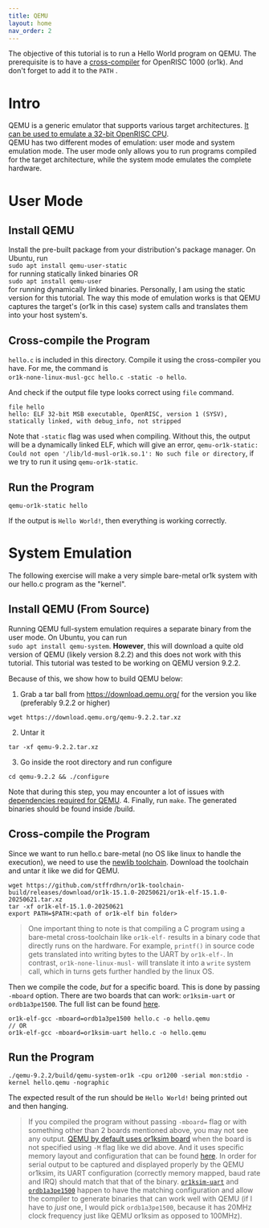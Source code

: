 ```yaml
---
title: QEMU
layout: home
nav_order: 2
---
```


The objective of this tutorial is to run a Hello World program on QEMU. The prerequisite is to have a [cross-compiler](https://openrisc.io/software) for OpenRISC 1000 (or1k). And don't forget to add it to the `PATH` .

# Intro
QEMU is a generic emulator that supports various target architectures. [It can be used to emulate a 32-bit OpenRISC CPU](https://www.qemu.org/docs/master/system/target-openrisc.html).\
QEMU has two different modes of emulation: user mode and system emulation mode. The user mode only allows you to run programs compiled for the target architecture, while the system mode emulates the complete hardware. 

# User Mode
## Install QEMU
Install the pre-built package from your distribution's package manager. On Ubuntu, run\
`sudo apt install qemu-user-static`  
for running statically linked binaries OR\
`sudo apt install qemu-user`  
for running dynamically linked binaries. Personally, I am using the static version for this tutorial.
The way this mode of emulation works is that QEMU captures the target's (or1k in this case) system calls and translates them into your host system's. 

## Cross-compile the Program
`hello.c` is included in this directory. Compile it using the cross-compiler you have. For me, the command is\
`or1k-none-linux-musl-gcc hello.c -static -o hello`.

And check if the output file type looks correct using `file` command.
```
file hello
hello: ELF 32-bit MSB executable, OpenRISC, version 1 (SYSV), statically linked, with debug_info, not stripped
```

Note that `-static` flag was used when compiling. Without this, the output will be a dynamically linked ELF, which will give an error, ```qemu-or1k-static: Could not open '/lib/ld-musl-or1k.so.1': No such file or directory```, if we try to run it using `qemu-or1k-static`.

## Run the Program
```
qemu-or1k-static hello
```
If the output is `Hello World!`, then everything is working correctly.

# System Emulation
The following exercise will make a very simple bare-metal or1k system with our hello.c program as the "kernel". 

## Install QEMU (From Source)
Running QEMU full-system emulation requires a separate binary from the user mode. On Ubuntu, you can run\
`sudo apt install qemu-system`. **However**, this will download a quite old version of QEMU (likely version 8.2.2) and this does not work with this tutorial. This tutorial was tested to be working on QEMU version 9.2.2.

Because of this, we show how to build QEMU below:
1. Grab a tar ball from https://download.qemu.org/ for the version you like (preferably 9.2.2 or higher)
```
wget https://download.qemu.org/qemu-9.2.2.tar.xz
```
2. Untar it
```
tar -xf qemu-9.2.2.tar.xz
```
3. Go inside the root directory and run configure
```
cd qemu-9.2.2 && ./configure
```

Note that during this step, you may encounter a lot of issues with [dependencies required for QEMU](https://www.qemu.org/docs/master/devel/build-environment.html#debian-ubuntu).
4. Finally, run `make`. The generated binaries should be found inside /build.

## Cross-compile the Program
Since we want to run hello.c bare-metal (no OS like linux to handle the execution), we need to use the [newlib toolchain](https://openrisc.io/software#newlib-toolchain). Download the toolchain and untar it like we did for QEMU.
```
wget https://github.com/stffrdhrn/or1k-toolchain-build/releases/download/or1k-15.1.0-20250621/or1k-elf-15.1.0-20250621.tar.xz
tar -xf or1k-elf-15.1.0-20250621
export PATH=$PATH:<path of or1k-elf bin folder>
```
> One important thing to note is that compiling a C program using a bare-metal cross-toolchain like `or1k-elf-` results in a binary code that directly runs on the hardware. For example, `printf()` in source code gets translated into writing bytes to the UART by `or1k-elf-`. In contrast, `or1k-none-linux-musl-` will translate it into a `write` system call, which in turns gets further handled by the linux OS. 

Then we compile the code, *but* for a specific board. This is done by passing `-mboard` option. There are two boards that can work: `or1ksim-uart` or `ordb1a3pe1500`. The full list can be found [here](https://github.com/openrisc/newlib/tree/or1k/libgloss/or1k/boards).
```
or1k-elf-gcc -mboard=ordb1a3pe1500 hello.c -o hello.qemu
// OR
or1k-elf-gcc -mboard=or1ksim-uart hello.c -o hello.qemu
```

## Run the Program
```
./qemu-9.2.2/build/qemu-system-or1k -cpu or1200 -serial mon:stdio -kernel hello.qemu -nographic
```
The expected result of the run should be `Hello World!` being printed out and then hanging. 

> If you compiled the program without passing `-mboard=` flag or with something other than 2 boards mentioned above, you may not see any output. [QEMU by default uses or1ksim board](https://www.qemu.org/docs/master/system/target-openrisc.html#choosing-a-board-model) when the board is not specified using `-M` flag like we did above. And it uses specific memory layout and configuration that can be found [here](https://github.com/qemu/qemu/blob/master/hw/openrisc/openrisc_sim.c). In order for serial output to be captured and displayed properly by the QEMU or1ksim, its UART configuration (correctly memory mapped, baud rate and IRQ) should match that that of the binary. [`or1ksim-uart`](https://github.com/openrisc/newlib/blob/or1k/libgloss/or1k/boards/or1ksim-uart.S) and [`ordb1a3pe1500`](https://github.com/openrisc/newlib/blob/or1k/libgloss/or1k/boards/ordb1a3pe1500.S) happen to have the matching configuration and allow the compiler to generate binaries that can work well with QEMU (if I have to _just_ one, I would pick `ordb1a3pe1500`, because it has 20MHz clock frequency just like QEMU or1ksim as opposed to 100MHz). 

